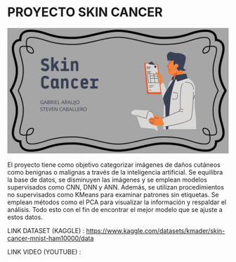 # PROYECTO SKIN CANCER 

![imagen](https://github.com/JastCaro/ProyectoSkinCancer/blob/main/bannerskincancer.jpeg)

El proyecto tiene como objetivo categorizar imágenes de daños cutáneos como benignas o malignas a través de la inteligencia artificial. Se equilibra la base de datos, se disminuyen las imágenes y se emplean modelos supervisados como CNN, DNN y ANN. Además, se utilizan procedimientos no supervisados como KMeans para examinar patrones sin etiquetas. Se emplean métodos como el PCA para visualizar la información y respaldar el análisis. Todo esto con el fin de encontrar el mejor modelo que se ajuste a estos datos.

LINK DATASET (KAGGLE) : https://www.kaggle.com/datasets/kmader/skin-cancer-mnist-ham10000/data

LINK VIDEO (YOUTUBE) : 

